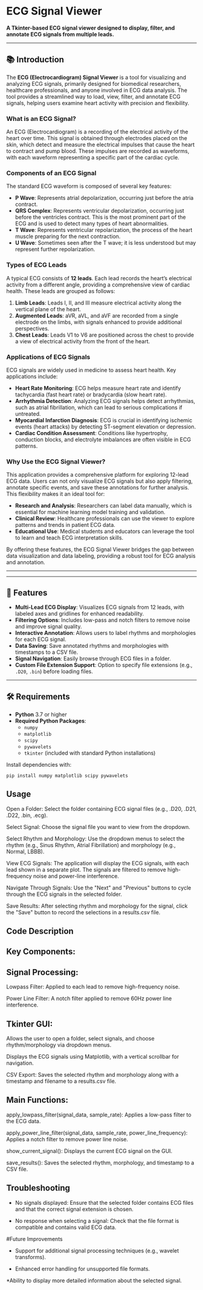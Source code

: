 # ECG Signal Viewer

**A Tkinter-based ECG signal viewer designed to display, filter, and annotate ECG signals from multiple leads.**

---
## 📚 Introduction

The **ECG (Electrocardiogram) Signal Viewer** is a tool for visualizing and analyzing ECG signals, primarily designed for biomedical researchers, healthcare professionals, and anyone involved in ECG data analysis. The tool provides a streamlined way to load, view, filter, and annotate ECG signals, helping users examine heart activity with precision and flexibility. 

### What is an ECG Signal?

An ECG (Electrocardiogram) is a recording of the electrical activity of the heart over time. This signal is obtained through electrodes placed on the skin, which detect and measure the electrical impulses that cause the heart to contract and pump blood. These impulses are recorded as waveforms, with each waveform representing a specific part of the cardiac cycle.

### Components of an ECG Signal

The standard ECG waveform is composed of several key features:

- **P Wave**: Represents atrial depolarization, occurring just before the atria contract.
- **QRS Complex**: Represents ventricular depolarization, occurring just before the ventricles contract. This is the most prominent part of the ECG and is used to detect many types of heart abnormalities.
- **T Wave**: Represents ventricular repolarization, the process of the heart muscle preparing for the next contraction.
- **U Wave**: Sometimes seen after the T wave; it is less understood but may represent further repolarization.

### Types of ECG Leads

A typical ECG consists of **12 leads**. Each lead records the heart’s electrical activity from a different angle, providing a comprehensive view of cardiac health. These leads are grouped as follows:

1. **Limb Leads**: Leads I, II, and III measure electrical activity along the vertical plane of the heart.
2. **Augmented Leads**: aVR, aVL, and aVF are recorded from a single electrode on the limbs, with signals enhanced to provide additional perspectives.
3. **Chest Leads**: Leads V1 to V6 are positioned across the chest to provide a view of electrical activity from the front of the heart.

### Applications of ECG Signals

ECG signals are widely used in medicine to assess heart health. Key applications include:

- **Heart Rate Monitoring**: ECG helps measure heart rate and identify tachycardia (fast heart rate) or bradycardia (slow heart rate).
- **Arrhythmia Detection**: Analyzing ECG signals helps detect arrhythmias, such as atrial fibrillation, which can lead to serious complications if untreated.
- **Myocardial Infarction Diagnosis**: ECG is crucial in identifying ischemic events (heart attacks) by detecting ST-segment elevation or depression.
- **Cardiac Condition Assessment**: Conditions like hypertrophy, conduction blocks, and electrolyte imbalances are often visible in ECG patterns.

### Why Use the ECG Signal Viewer?

This application provides a comprehensive platform for exploring 12-lead ECG data. Users can not only visualize ECG signals but also apply filtering, annotate specific events, and save these annotations for further analysis. This flexibility makes it an ideal tool for:

- **Research and Analysis**: Researchers can label data manually, which is essential for machine learning model training and validation.
- **Clinical Review**: Healthcare professionals can use the viewer to explore patterns and trends in patient ECG data.
- **Educational Use**: Medical students and educators can leverage the tool to learn and teach ECG interpretation skills.

By offering these features, the ECG Signal Viewer bridges the gap between data visualization and data labeling, providing a robust tool for ECG analysis and annotation.

---



---

## 🌟 Features

- **Multi-Lead ECG Display**: Visualizes ECG signals from 12 leads, with labeled axes and gridlines for enhanced readability.
- **Filtering Options**: Includes low-pass and notch filters to remove noise and improve signal quality.
- **Interactive Annotation**: Allows users to label rhythms and morphologies for each ECG signal.
- **Data Saving**: Save annotated rhythms and morphologies with timestamps to a CSV file.
- **Signal Navigation**: Easily browse through ECG files in a folder.
- **Custom File Extension Support**: Option to specify file extensions (e.g., `.D20`, `.bin`) before loading files.

---

## 🛠 Requirements

- **Python** 3.7 or higher
- **Required Python Packages**:
  - `numpy`
  - `matplotlib`
  - `scipy`
  - `pywavelets`
  - `tkinter` (included with standard Python installations)

Install dependencies with:


`pip install numpy matplotlib scipy pywavelets`


## Usage
Open a Folder: Select the folder containing ECG signal files (e.g., .D20, .D21, .D22, .bin, .ecg).

Select Signal: Choose the signal file you want to view from the dropdown.

Select Rhythm and Morphology: Use the dropdown menus to select the rhythm (e.g., Sinus Rhythm, Atrial Fibrillation) and morphology (e.g., Normal, LBBB).

View ECG Signals: The application will display the ECG signals, with each lead shown in a separate plot. The signals are filtered to remove high-frequency noise and power-line interference.

Navigate Through Signals: Use the "Next" and "Previous" buttons to cycle through the ECG signals in the selected folder.

Save Results: After selecting rhythm and morphology for the signal, click the "Save" button to record the selections in a results.csv file.


## Code Description

## Key Components:

## Signal Processing:

Lowpass Filter: Applied to each lead to remove high-frequency noise.

Power Line Filter: A notch filter applied to remove 60Hz power line interference.

## Tkinter GUI:

Allows the user to open a folder, select signals, and choose rhythm/morphology via dropdown menus.

Displays the ECG signals using Matplotlib, with a vertical scrollbar for navigation.

CSV Export: Saves the selected rhythm and morphology along with a timestamp and filename to a results.csv file.

## Main Functions:

apply_lowpass_filter(signal_data, sample_rate): Applies a low-pass filter to the ECG data.

apply_power_line_filter(signal_data, sample_rate, power_line_frequency): Applies a notch filter to remove power line noise.

show_current_signal(): Displays the current ECG signal on the GUI.

save_results(): Saves the selected rhythm, morphology, and timestamp to a CSV file.

## Troubleshooting

* No signals displayed: Ensure that the selected folder contains ECG files and that the correct signal extension is chosen.

* No response when selecting a signal: Check that the file format is compatible and contains valid ECG data.

#Future Improvements

* Support for additional signal processing techniques (e.g., wavelet transforms).
  
* Enhanced error handling for unsupported file formats.
  
*Ability to display more detailed information about the selected signal.

